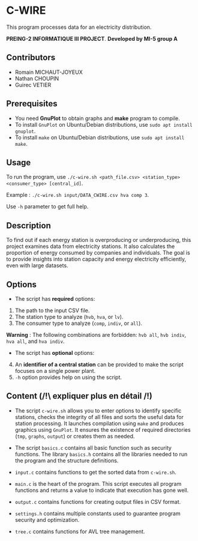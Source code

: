 # C-WIRE
This program processes data for an electricity distribution.

**PREING-2 INFORMATIQUE III PROJECT**. **Developed by MI-5 group A**

## Contributors

- Romain MICHAUT-JOYEUX
- Nathan CHOUPIN
- Guirec VETIER

## Prerequisites

- You need **GnuPlot** to obtain graphs and **make** program to compile.
- To install `GnuPlot` on Ubuntu/Debian distributions, use `sudo apt install gnuplot`.
- To install `make` on Ubuntu/Debian distributions, use `sudo apt install make`.

## Usage

To run the program, use `./c-wire.sh <path_file.csv> <station_type> <consumer_type> [central_id]`.

Example : `./c-wire.sh input/DATA_CWIRE.csv hva comp 3`.

Use `-h` parameter to get full help.

## Description

To find out if each energy station is overproducing or underproducing, this project examines data from electricity stations. It also calculates the proportion of energy consumed by companies and individuals. The goal is to provide insights into station capacity and energy electricity efficiently, even with large datasets.

## Options

- The script has **required** options:
1. The path to the input CSV file.
2. The station type to analyze (`hvb`, `hva`, or `lv`).
3. The consumer type to analyze (`comp`, `indiv`, or `all`).

**Warning** : The following combinations are forbidden: `hvb all`, `hvb indiv`, `hva all`, and `hva indiv`.

- The script has **optional** options:

4. An **identifier of a central station** can be provided to make the script focuses on a single power plant.
5. `-h` option provides help on using the script.

## Content (/!\ expliquer plus en détail /!\)

- The script `c-wire.sh` allows you to enter options to identify specific stations, checks the integrity of all files and sorts the useful data for station processing. It launches compilation using `make` and produces graphics using `GnuPlot`. It ensures the existence of required directories (`tmp`, `graphs`, `output`) or creates them as needed.

- The script `basics.c` contains all basic function such as security functions. The library `basics.h` contains all the libraries needed to run the program and the structure definitions.

- `input.c` contains functions to get the sorted data from `c-wire.sh`.

- `main.c` is the heart of the program. This script executes all program functions and returns a value to indicate that execution has gone well.

- `output.c` contains functions for creating output files in CSV format.

- `settings.h` contains multiple constants used to guarantee program security and optimization.

- `tree.c` contains functions for AVL tree management.